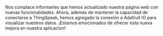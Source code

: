 Nos complace informarles que hemos actualizado nuestra página web con nuevas funcionalidades. Ahora, además de mantener la capacidad de conectarse a ThingSpeak, hemos agregado la conexión a Adafruit IO para visualizar nuestros datos. ¡Estamos emocionados de ofrecer esta nueva mejora en nuestra aplicacion!